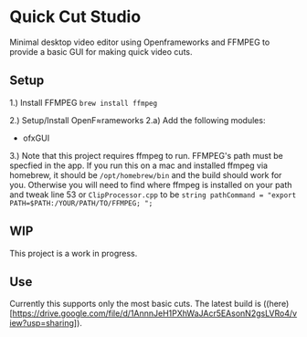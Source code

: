 # Quick Cut Studio
Minimal desktop video editor using Openframeworks and FFMPEG to provide a basic GUI for making quick video cuts.

## Setup
1.) Install FFMPEG
`brew install ffmpeg`

2.) Setup/Install OpenF≈rameworks
2.a) Add the following modules:
* ofxGUI

3.) Note that this project requires ffmpeg to run. FFMPEG's path must be specfied in the app. If you run 
this on a mac and installed ffmpeg via homebrew, it should be `/opt/homebrew/bin` and the build should work 
for you. Otherwise you will need to find where ffmpeg is installed on your path and tweak line 53 or 
`ClipProcessor.cpp` to be `string pathCommand = "export PATH=$PATH:/YOUR/PATH/TO/FFMPEG; ";`


## WIP
This project is a work in progress.

## Use
Currently this supports only the most basic cuts.
The latest build is 
((here)[https://drive.google.com/file/d/1AnnnJeH1PXhWaJAcr5EAsonN2gsLVRo4/view?usp=sharing]).
